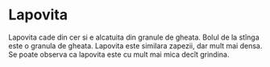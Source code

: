 # Lapovita

Lapovita cade din cer si e alcatuita din granule de gheata. Bolul de la stînga
este o granula de gheata. Lapovita este similara zapezii, dar mult mai densa. Se
poate observa ca lapovita este cu mult mai mica decît grindina.
